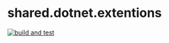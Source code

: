 # shared.dotnet.extentions

[![build and test](https://github.com/Open-Wardrobe/shared.dotnet.extentions-v2/actions/workflows/build-and-test.yml/badge.svg?branch=main)](https://github.com/Open-Wardrobe/shared.dotnet.extentions-v2/actions/workflows/build-and-test.yml)